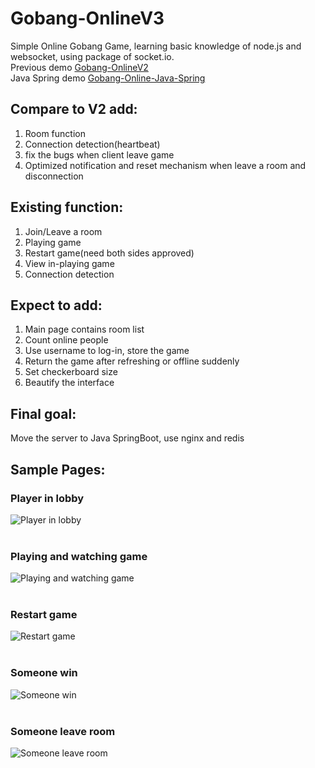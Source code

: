 # Gobang-OnlineV3
Simple Online Gobang Game, learning basic knowledge of node.js and websocket, using package of socket.io.<br>
Previous demo [Gobang-OnlineV2](https://github.com/ZhouYuxuan97/gobang-onlineV2)<br>
Java Spring demo [Gobang-Online-Java-Spring](https://github.com/ZhouYuxuan97/Gobang-Online-Java-Spring)

## Compare to V2 add:
1. Room function
2. Connection detection(heartbeat)
3. fix the bugs when client leave game
4. Optimized notification and reset mechanism when leave a room and disconnection

## Existing function:
1. Join/Leave a room
2. Playing game
3. Restart game(need both sides approved)
4. View in-playing game
5. Connection detection

## Expect to add:
1. Main page contains room list
2. Count online people 
3. Use username to log-in, store the game 
4. Return the game after refreshing or offline suddenly
5. Set checkerboard size
6. Beautify the interface

## Final goal:
Move the server to Java SpringBoot, use nginx and redis

## Sample Pages:
### Player in lobby
![Player in lobby](https://github.com/ZhouYuxuan97/ProjectImage/blob/master/Gobang-OnlineV3/lobby.png)<br><br>

### Playing and watching game
![Playing and watching game](https://github.com/ZhouYuxuan97/ProjectImage/blob/master/Gobang-OnlineV3/in-game.png)<br><br>

### Restart game
![Restart game](https://github.com/ZhouYuxuan97/ProjectImage/blob/master/Gobang-OnlineV3/restart.png)<br><br>

### Someone win
![Someone win](https://github.com/ZhouYuxuan97/ProjectImage/blob/master/Gobang-OnlineV3/win.png)<br><br>

### Someone leave room
![Someone leave room](https://github.com/ZhouYuxuan97/ProjectImage/blob/master/Gobang-OnlineV3/leaveroom.png)<br><br>


